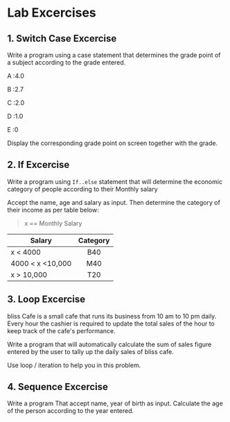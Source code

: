 # Lab Excercises

## 1. Switch Case Excercise

Write a program using a case statement that determines the grade point of a subject according
to the grade entered.

A :4.0

B :2.7

C :2.0

D :1.0

E :0

Display the corresponding grade point on screen together with the grade.

## 2. If Excercise

Write a program using `If..else` statement that will determine the economic category of people according to their Monthly salary

Accept the name, age and salary as input. Then determine the category of their income as per table below:

> x == Monthly Salary

| Salary        | Category           |
| ------------- |:------------------:| 
| x < 4000	      | B40    |
|4000 < x <10,000| M40|
| x > 10,000	  | T20|

## 3. Loop Excercise

bliss Cafe is a small cafe that runs its business from 10 am to 10 pm daily. Every hour the cashier is required to update the total sales of the hour to keep track of the cafe's performance.

Write a program that will automatically calculate the sum of 
sales figure entered by the user to tally up the daily sales of bliss cafe.

Use loop / iteration to help you in this problem.

## 4. Sequence Excercise

Write a program That accept name, year of birth as input. 
Calculate the age of the person according to the year entered.
